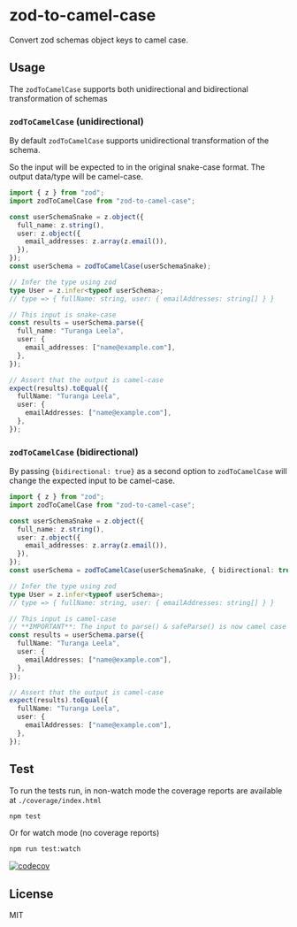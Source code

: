 # zod-to-camel-case

Convert zod schemas object keys to camel case.

## Usage

The `zodToCamelCase` supports both unidirectional and bidirectional transformation of schemas

### `zodToCamelCase` (unidirectional)

By default `zodToCamelCase` supports unidirectional transformation of the schema.

So the input will be expected to in the original snake-case format. The output data/type will be camel-case.

```ts
import { z } from "zod";
import zodToCamelCase from "zod-to-camel-case";

const userSchemaSnake = z.object({
  full_name: z.string(),
  user: z.object({
    email_addresses: z.array(z.email()),
  }),
});
const userSchema = zodToCamelCase(userSchemaSnake);

// Infer the type using zod
type User = z.infer<typeof userSchema>;
// type => { fullName: string, user: { emailAddresses: string[] } }

// This input is snake-case
const results = userSchema.parse({
  full_name: "Turanga Leela",
  user: {
    email_addresses: ["name@example.com"],
  },
});

// Assert that the output is camel-case
expect(results).toEqual({
  fullName: "Turanga Leela",
  user: {
    emailAddresses: ["name@example.com"],
  },
});
```

### `zodToCamelCase` (bidirectional)

By passing `{bidirectional: true}` as a second option to `zodToCamelCase` will change the expected input to be camel-case.

```ts
import { z } from "zod";
import zodToCamelCase from "zod-to-camel-case";

const userSchemaSnake = z.object({
  full_name: z.string(),
  user: z.object({
    email_addresses: z.array(z.email()),
  }),
});
const userSchema = zodToCamelCase(userSchemaSnake, { bidirectional: true });

// Infer the type using zod
type User = z.infer<typeof userSchema>;
// type => { fullName: string, user: { emailAddresses: string[] } }

// This input is camel-case
// **IMPORTANT**: The input to parse() & safeParse() is now camel case
const results = userSchema.parse({
  fullName: "Turanga Leela",
  user: {
    emailAddresses: ["name@example.com"],
  },
});

// Assert that the output is camel-case
expect(results).toEqual({
  fullName: "Turanga Leela",
  user: {
    emailAddresses: ["name@example.com"],
  },
});
```

## Test

To run the tests run, in non-watch mode the coverage reports are available at `./coverage/index.html`

```bash
npm test
```

Or for watch mode (no coverage reports)

```bash
npm run test:watch
```

[![codecov](https://codecov.io/github/orangemug/zod-to-camel-case/graph/badge.svg?token=00EOGLB2HF)](https://codecov.io/github/orangemug/zod-to-camel-case)

## License

MIT
